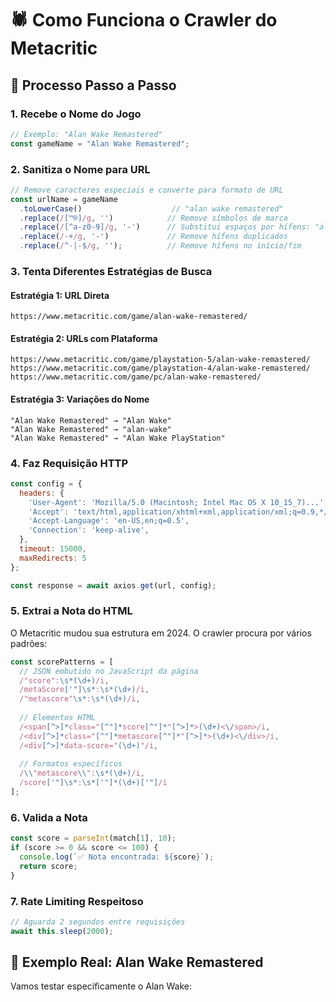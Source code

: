 # 🕷️ Como Funciona o Crawler do Metacritic

## 📝 **Processo Passo a Passo**

### 1. **Recebe o Nome do Jogo**
```javascript
// Exemplo: "Alan Wake Remastered"
const gameName = "Alan Wake Remastered";
```

### 2. **Sanitiza o Nome para URL**
```javascript
// Remove caracteres especiais e converte para formato de URL
const urlName = gameName
  .toLowerCase()                    // "alan wake remastered"
  .replace(/[™®]/g, '')            // Remove símbolos de marca
  .replace(/[^a-z0-9]/g, '-')      // Substitui espaços por hífens: "alan-wake-remastered"
  .replace(/-+/g, '-')             // Remove hífens duplicados
  .replace(/^-|-$/g, '');          // Remove hífens no início/fim
```

### 3. **Tenta Diferentes Estratégias de Busca**

#### **Estratégia 1: URL Direta**
```
https://www.metacritic.com/game/alan-wake-remastered/
```

#### **Estratégia 2: URLs com Plataforma**
```
https://www.metacritic.com/game/playstation-5/alan-wake-remastered/
https://www.metacritic.com/game/playstation-4/alan-wake-remastered/
https://www.metacritic.com/game/pc/alan-wake-remastered/
```

#### **Estratégia 3: Variações do Nome**
```
"Alan Wake Remastered" → "Alan Wake"
"Alan Wake Remastered" → "alan-wake"
"Alan Wake Remastered" → "Alan Wake PlayStation"
```

### 4. **Faz Requisição HTTP**
```javascript
const config = {
  headers: {
    'User-Agent': 'Mozilla/5.0 (Macintosh; Intel Mac OS X 10_15_7)...',
    'Accept': 'text/html,application/xhtml+xml,application/xml;q=0.9,*/*;q=0.8',
    'Accept-Language': 'en-US,en;q=0.5',
    'Connection': 'keep-alive',
  },
  timeout: 15000,
  maxRedirects: 5
};

const response = await axios.get(url, config);
```

### 5. **Extrai a Nota do HTML**

O Metacritic mudou sua estrutura em 2024. O crawler procura por vários padrões:

```javascript
const scorePatterns = [
  // JSON embutido no JavaScript da página
  /"score":\s*(\d+)/i,
  /metaScore['"]\s*:\s*(\d+)/i,
  /"metascore"\s*:\s*(\d+)/i,
  
  // Elementos HTML
  /<span[^>]*class="[^"]*score[^"]*"[^>]*>(\d+)<\/span>/i,
  /<div[^>]*class="[^"]*metascore[^"]*"[^>]*>(\d+)<\/div>/i,
  /<div[^>]*data-score="(\d+)"/i,
  
  // Formatos específicos
  /\\"metascore\\":\s*(\d+)/i,
  /score['"]\s*:\s*['"]*(\d+)['"]/i
];
```

### 6. **Valida a Nota**
```javascript
const score = parseInt(match[1], 10);
if (score >= 0 && score <= 100) {
  console.log(`✅ Nota encontrada: ${score}`);
  return score;
}
```

### 7. **Rate Limiting Respeitoso**
```javascript
// Aguarda 2 segundos entre requisições
await this.sleep(2000);
```

## 🧪 **Exemplo Real: Alan Wake Remastered**

Vamos testar especificamente o Alan Wake: 
